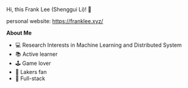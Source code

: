 Hi, this Frank Lee (Shenggui Li)! 👋

personal website: https://franklee.xyz/

**About Me**

- 💻 Research Interests in Machine Learning and Distributed System
- 📚 Active learner
- 🕹 Game lover
- 🏀 Lakers fan
- 🔨 Full-stack

